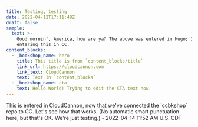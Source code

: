```yaml
---
title: Testing, testing
date: 2022-04-12T17:11:48Z
draft: false
sample:
  text: >-
    Good mornin', America, how are ya? The above was entered in Hugo; I'm
    entering this in CC.
content_blocks:
  - _bookshop_name: hero
    title: This title is from `content_blocks/title`
    link_url: https://cloudcannon.com
    link_text: CloudCannon
    text: Text in `content_blocks`
  - _bookshop_name: cta
    text: Hello World! Trying to edit the CTA text now.
---
```


This is entered in CloudCannon, now that we've connected the \`ccbkshop\` repo to CC. Let's see how that works. (No automatic smart punctuation here, but that's OK. We're just testing.) - 2022-04-14 11:52 AM U.S. CDT
